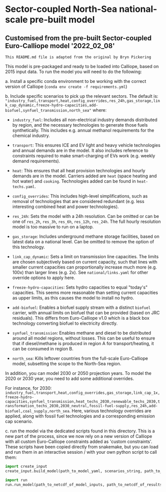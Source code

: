 # Sector-coupled North-Sea national-scale pre-built model
## Customised from the pre-built Sector-coupled Euro-Calliope model '2022_02_08'

`This README.md file is adapted from the original by Bryn Pickering`

This model is pre-packaged and ready to be loaded into Calliope, based on 2015 input data. To run the model you will need to do the following:

a. Install a specific conda environment to be working with the correct version of Calliope (`conda env create -f requirements.yml`)

b. Include specific scenarios to pick up the relevant sectors. The default is:
 `"industry_fuel,transport,heat,config_overrides,res_24h,gas_storage,link_cap_dynamic,freeze-hydro-capacities,add-biofuel,synfuel_transmission,north_sea"` where:


* `industry_fuel`: Includes all non-electrical industry demands distributed by region, and the necessary technologies to generate those fuels synthetically. This includes e.g. annual methanol requirements for the chemical industry.

* `transport`: This ensures ICE and EV light and heavy vehicle technologies and annual demands are in the model. It also includes reference to constraints required to make smart-charging of EVs work (e.g. weekly demand requirements).

* `heat`: This ensures that all heat provision technologies and hourly demands are in the model. Carriers added are `heat` (space heating and hot water) and `cooking`. Technologies added can be found in `heat-techs.yaml`.

* `config_overrides`: This includes high-level simplifications, such as removal of technologies that are considered redundant (e.g. less interesting combined heat and power technologies).

* `res_24h`: Sets the model with a 24h resolution. Can be omitted or can be one of `res_2h`, `res_3h`, `res_6h`, `res_12h`, `res_24h`. The full hourly resolution model is too massive to run on a laptop.

* `gas_storage`: Includes underground methane storage facilities, based on latest data on a national level. Can be omitted to remove the option of this technology.

* `link_cap_dynamic`: Sets a limit on transmission line capacities. The limits are chosen subjectively based on current capacity, such that lines with smaller current capacities can proportionally increase much more (e.g. 100x) than larger lines (e.g. 2x). See `national/links.yaml` for other override options to apply here.

* `freeze-hydro-capacities`: Sets hydro capacities to equal "today's" capacities. This seems more reasonable than setting current capacities as upper limits, as this causes the model to install no hydro.

* `add-biofuel`: Enables a biofuel supply stream with a distinct `biofuel` carrier, with annual limits on biofuel that can be provided (based on JRC residuals). This differs from Euro-Calliope v1.0 which is a black box technology converting biofuel to electricity directly.

* `synfuel_transmission`: Enables methane and diesel to be distributed around all model regions, without losses. This can be useful to ensure that if diesel/methane is produced in region A for transport/heating, it can be consumed in region B.

* `north_sea`: Kills leftover countries from the full-scale Euro-Calliope model, subsetting the scope to the North-Sea region.

In addition, you can model 2030 or 2050 projection years. To model the 2020 or 2030 year, you need to add some additional overrides. 

For instance, for 2030: `industry_fuel,transport,heat,config_overrides,gas_storage,link_cap_1x,freeze-hydro-capacities,synfuel_transmission,heat_techs_2030,renewable_techs_2030,transformation_techs_2030,2030_neutral,fossil-fuel-supply,res_24h,add-biofuel,coal_supply,north_sea`. Here, various technology overrides are applied, along with fossil fuel technologies and a corresponding emission cap scenario.

c. run the model via the dedicated scripts found in this directory. This is a new part of the process, since we now rely on a new version of Calliope with all custom Euro-Calliope constraints added as 'custom constraints'. These scripts have been copied directly from snakemake, but you can load and run them in an interactive session / with your own python script to call them:

```python
import create_input
create_input.build_model(path_to_model_yaml, scenarios_string, path_to_netcdf_of_model_inputs)
```

```python
import run
run.run_model(path_to_netcdf_of_model_inputs, path_to_netcdf_of_results)
```

